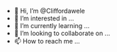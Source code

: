 - 👋 Hi, I’m @Cliffordawele
- 👀 I’m interested in ...
- 🌱 I’m currently learning ...
- 💞️ I’m looking to collaborate on ...
- 📫 How to reach me ...

<!---
Cliffordawele/Cliffordawele is a ✨ special ✨ repository because its `README.md` (this file) appears on your GitHub profile.
You can click the Preview link to take a look at your changes.
--->
